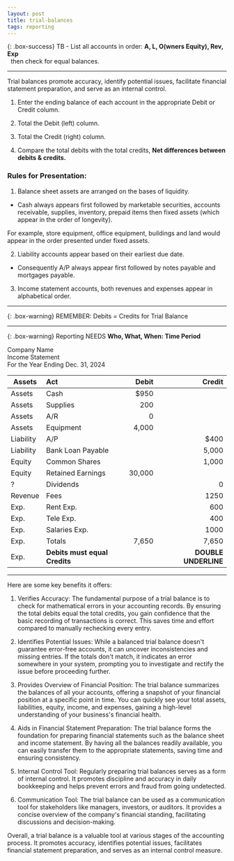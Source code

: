 ```yaml
---
layout: post
title: trial-balances
tags: reporting
---
```



{: .box-success}
TB - List all accounts in order: **A, L, O(wners Equity), Rev, Exp**<br>&nbsp;&nbsp;then check for equal balances.

---

Trial balances promote accuracy, identify potential issues, facilitate financial statement preparation, and serve as an internal control.


1. Enter the ending balance of each account in the appropriate Debit or Credit column.

2. Total the Debit (left) column.

3. Total the Credit (right) column.

4. Compare the total debits with the total credits, **Net differences between debits & credits.**

### Rules for Presentation:

1. Balance sheet assets are arranged on the bases of liquidity. 
  - Cash always appears first followed by marketable securities, accounts receivable, supplies, inventory, prepaid items then fixed assets (which appear in the order of longevity).

For example, store equipment, office equipment, buildings and land would appear in the order presented under fixed assets. 

2. Liability accounts appear based on their earliest due date. 
  - Consequently A/P always appear first followed by notes payable and mortgages payable. 

3. Income statement accounts, both revenues and expenses appear in alphabetical order.

---

{: .box-warning}
REMEMBER: Debits = Credits for Trial Balance

---

{: .box-warning}
Reporting NEEDS **Who, What, When: Time Period**

Company Name   
Income Statement   
For the Year Ending Dec. 31, 2024


| Assets | Act | Debit | Credit |
|-|:---|-------:|------:|
| Assets | Cash | $950 | |
| Assets | Supplies | 200 |  |
| Assets | A/R | 0 | |
| Assets | Equipment | 4,000 | |
| Liability | A/P |  | $400 |
| Liability | Bank Loan Payable |  | 5,000 |
| Equity | Common Shares | | 1,000 |
| Equity | Retained Earnings |  30,000 | |
|?| Dividends | | 0 |
| Revenue | Fees |  | 1250 |
| Exp. | Rent Exp. |   | 600 |
| Exp. | Tele Exp. |   | 400 |
| Exp. | Salaries Exp. |   | 1000 |
| Exp. | Totals | 7,650 | 7,650 |
| Exp. | **Debits must equal Credits** | | **DOUBLE UNDERLINE** |

---

Here are some key benefits it offers:

1. Verifies Accuracy: The fundamental purpose of a trial balance is to check for mathematical errors in your accounting records. By ensuring the total debits equal the total credits, you gain confidence that the basic recording of transactions is correct. This saves time and effort compared to manually rechecking every entry.

2. Identifies Potential Issues: While a balanced trial balance doesn't guarantee error-free accounts, it can uncover inconsistencies and missing entries. If the totals don't match, it indicates an error somewhere in your system, prompting you to investigate and rectify the issue before proceeding further.

3. Provides Overview of Financial Position: The trial balance summarizes the balances of all your accounts, offering a snapshot of your financial position at a specific point in time. You can quickly see your total assets, liabilities, equity, income, and expenses, gaining a high-level understanding of your business's financial health.

4. Aids in Financial Statement Preparation: The trial balance forms the foundation for preparing financial statements such as the balance sheet and income statement. By having all the balances readily available, you can easily transfer them to the appropriate statements, saving time and ensuring consistency.

5. Internal Control Tool: Regularly preparing trial balances serves as a form of internal control. It promotes discipline and accuracy in daily bookkeeping and helps prevent errors and fraud from going undetected.

6. Communication Tool: The trial balance can be used as a communication tool for stakeholders like managers, investors, or auditors. It provides a concise overview of the company's financial standing, facilitating discussions and decision-making.

Overall, a trial balance is a valuable tool at various stages of the accounting process. It promotes accuracy, identifies potential issues, facilitates financial statement preparation, and serves as an internal control measure.
